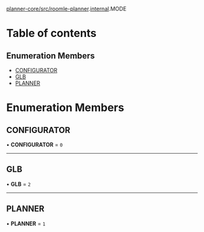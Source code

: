 [planner-core/src/roomle-planner](../modules/planner_core_src_roomle_planner.md).[internal](../modules/planner_core_src_roomle_planner._internal_.md).MODE

# Table of contents

## Enumeration Members

- [CONFIGURATOR](planner_core_src_roomle_planner._internal_.MODE.md#configurator)
- [GLB](planner_core_src_roomle_planner._internal_.MODE.md#glb)
- [PLANNER](planner_core_src_roomle_planner._internal_.MODE.md#planner)

# Enumeration Members

## CONFIGURATOR

• **CONFIGURATOR** = ``0``

___

## GLB

• **GLB** = ``2``

___

## PLANNER

• **PLANNER** = ``1``
